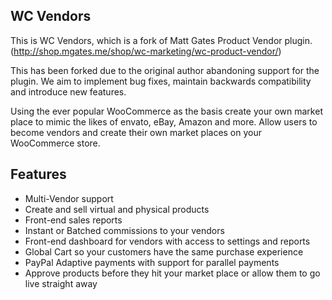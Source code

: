 ## WC Vendors 

This is WC Vendors, which is a fork of Matt Gates Product Vendor plugin. (http://shop.mgates.me/shop/wc-marketing/wc-product-vendor/)

This has been forked due to the original author abandoning support for the plugin. We aim to implement bug fixes, maintain backwards compatibility and introduce new features. 

Using the ever popular WooCommerce as the basis create your own market place to mimic the likes of envato, eBay, Amazon and more. Allow users to become vendors and create their own market places on your WooCommerce store.  

## Features 

- Multi-Vendor support
- Create and sell virtual and physical products 
- Front-end sales reports
- Instant or Batched commissions to your vendors 
- Front-end dashboard for vendors with access to settings and reports 
- Global Cart so your customers have the same purchase experience 
- PayPal Adaptive payments with support for parallel payments 
- Approve products before they hit your market place or allow them to go live straight away
